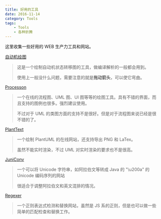 ```yaml
---
title: 好用的工具
date: 2016-11-14
category: Tools
tags: 
    - Tools
    - 各种折腾
---
```


这里收集一些好用的 WEB 生产力工具和网站。

[自动机绘图](http://madebyevan.com/fsm/)

> 这是一个绘制自动机状态转移图的工具，做编译解析的一般都会用到。
>
> 使用上一般没什么问题，需要注意的就是**拖动箭头**，可以使它弯曲。


[Processon](https://www.processon.com/)

> 一个在线的流程图、UML 图、UI 图等等的绘图工具。具有不错的界面，而且支持的图例也很多。强烈建议使用。
>
> 不过对于 UML 的类图方面的支持不是很好。但是对于流程图来说已经是很不错的了。

[PlantText](http://www.planttext.com/planttext)

> 一个绘制 PlantUML 的在线网站，还支持导出 PNG 和 LaTex。
>
> 虽然不能实时渲染，不过 UML 对实时渲染的要求也不是很高。

[JuniConv](https://itpro.cz/juniconv/)

> 一个可以将 Unicode 字符串，如阿拉伯文等转成 Java 的 "\u200a" 的 Unicode 编码序列的网站
>
> 很适合于调整阿拉伯文和英文混排的情况。

[Regexer](https://regexr.com/)

> 一个正则表达式检测和替换网站，虽然是 JS 系的正则，但是也可以做一些简单的匹配检查和替换工作。
